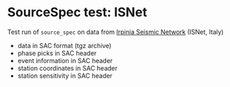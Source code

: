 # SourceSpec test: ISNet

Test run of `source_spec` on data from [Irpinia Seismic
Network](https://www.fdsn.org/networks/detail/IX/) (ISNet, Italy)

- data in SAC format (tgz archive)
- phase picks in SAC header
- event information in SAC header
- station coordinates in SAC header
- station sensitivity in SAC header
